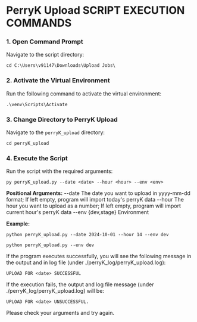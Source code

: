 # PerryK Upload SCRIPT EXECUTION COMMANDS

### 1. Open Command Prompt 
Navigate to the script directory:
```
cd C:\Users\v91147\Downloads\Upload Jobs\
```

### 2. Activate the Virtual Environment
Run the following command to activate the virtual environment:
```
.\venv\Scripts\Activate
```

### 3. Change Directory to PerryK Upload
Navigate to the `perryK_upload` directory:
```
cd perryK_upload
```

### 4. Execute the Script
Run the script with the required arguments:
```
py perryK_upload.py --date <date> --hour <hour> --env <env>
```

**Positional Arguments:**
  --date  The date you want to upload in yyyy-mm-dd format; If left empty, program will import today's perryK data
  --hour      The hour you want to upload as a number; If left empty, program will import current hour's perryK data
  --env {dev,stage}    Environment

**Example:**
```
python perryK_upload.py --date 2024-10-01 --hour 14 --env dev
```
```
python perryK_upload.py --env dev
```
If the program executes successfully, you will see the following message in the output and in log file (under ./perryK_log/perryK_upload.log):
```
UPLOAD FOR <date> SUCCESSFUL
```

If the execution fails, the output and log file message (under ./perryK_log/perryK_upload.log) will be:
```
UPLOAD FOR <date> UNSUCCESSFUL. 
```
Please check your arguments and try again.